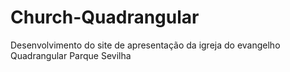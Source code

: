 # Church-Quadrangular
Desenvolvimento do site de apresentação da igreja do evangelho Quadrangular Parque Sevilha
